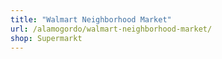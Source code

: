 ```yaml
---
title: "Walmart Neighborhood Market"
url: /alamogordo/walmart-neighborhood-market/
shop: Supermarkt
---
```

